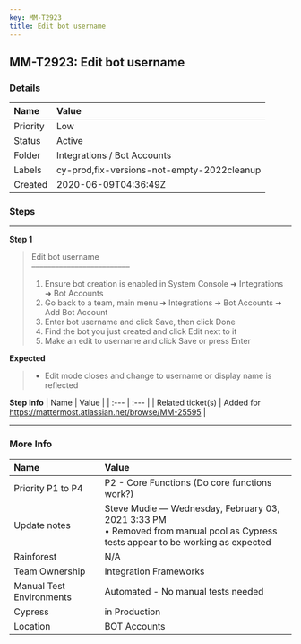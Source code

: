 ```yaml
---
key: MM-T2923
title: Edit bot username
---
```


## MM-T2923: Edit bot username

### Details

| Name     | Value                                      |
| :------- | :----------------------------------------- |
| Priority | Low                                        |
| Status   | Active                                     |
| Folder   | Integrations / Bot Accounts                |
| Labels   | cy-prod,fix-versions-not-empty-2022cleanup |
| Created  | 2020-06-09T04:36:49Z                       |

### Steps

<hr/>

**Step 1**

> <article>Edit bot username<br>–––––––––––––––––––––––––<ol><li>Ensure bot creation is enabled in System Console ➜ Integrations ➜ Bot Accounts</li><li>Go back to a team, main menu ➜ Integrations ➜ Bot Accounts ➜ Add Bot Account</li><li>Enter bot username and click Save, then click Done</li><li>Find the bot you just created and click Edit next to it</li><li>Make an edit to username and click Save or press Enter</li></ol></article>

**Expected**

> <article><ul><li>Edit mode closes and change to username or display name is reflected</li></ul></article>

**Step Info**
| Name | Value |
| :--- | :--- |
| Related ticket(s) | Added for https://mattermost.atlassian.net/browse/MM-25595 |

<hr/>

### More Info

| Name                     | Value                                                                                                                                |
| :----------------------- | :----------------------------------------------------------------------------------------------------------------------------------- |
| Priority P1 to P4        | P2 - Core Functions (Do core functions work?)                                                                                        |
| Update notes             | Steve Mudie — Wednesday, February 03, 2021 3:33 PM<br />• Removed from manual pool as Cypress tests appear to be working as expected |
| Rainforest               | N/A                                                                                                                                  |
| Team Ownership           | Integration Frameworks                                                                                                               |
| Manual Test Environments | Automated - No manual tests needed                                                                                                   |
| Cypress                  | in Production                                                                                                                        |
| Location                 | BOT Accounts                                                                                                                         |
